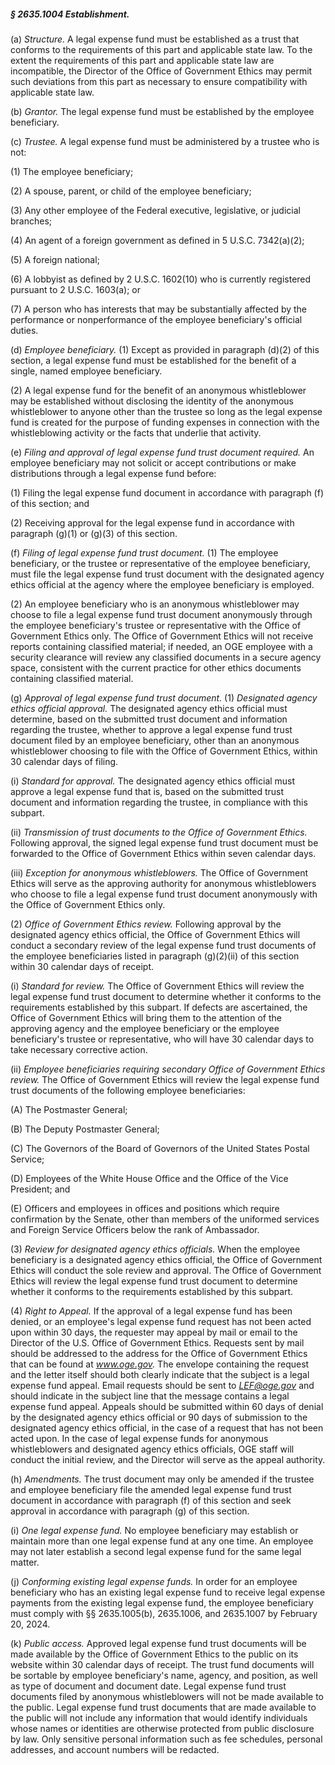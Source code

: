 ##### § 2635.1004 Establishment. #####

(a) *Structure.* A legal expense fund must be established as a trust that conforms to the requirements of this part and applicable state law. To the extent the requirements of this part and applicable state law are incompatible, the Director of the Office of Government Ethics may permit such deviations from this part as necessary to ensure compatibility with applicable state law.

(b) *Grantor.* The legal expense fund must be established by the employee beneficiary.

(c) *Trustee.* A legal expense fund must be administered by a trustee who is not:

(1) The employee beneficiary;

(2) A spouse, parent, or child of the employee beneficiary;

(3) Any other employee of the Federal executive, legislative, or judicial branches;

(4) An agent of a foreign government as defined in 5 U.S.C. 7342(a)(2);

(5) A foreign national;

(6) A lobbyist as defined by 2 U.S.C. 1602(10) who is currently registered pursuant to 2 U.S.C. 1603(a); or

(7) A person who has interests that may be substantially affected by the performance or nonperformance of the employee beneficiary's official duties.

(d) *Employee beneficiary.* (1) Except as provided in paragraph (d)(2) of this section, a legal expense fund must be established for the benefit of a single, named employee beneficiary.

(2) A legal expense fund for the benefit of an anonymous whistleblower may be established without disclosing the identity of the anonymous whistleblower to anyone other than the trustee so long as the legal expense fund is created for the purpose of funding expenses in connection with the whistleblowing activity or the facts that underlie that activity.

(e) *Filing and approval of legal expense fund trust document required.* An employee beneficiary may not solicit or accept contributions or make distributions through a legal expense fund before:

(1) Filing the legal expense fund document in accordance with paragraph (f) of this section; and

(2) Receiving approval for the legal expense fund in accordance with paragraph (g)(1) or (g)(3) of this section.

(f) *Filing of legal expense fund trust document.* (1) The employee beneficiary, or the trustee or representative of the employee beneficiary, must file the legal expense fund trust document with the designated agency ethics official at the agency where the employee beneficiary is employed.

(2) An employee beneficiary who is an anonymous whistleblower may choose to file a legal expense fund trust document anonymously through the employee beneficiary's trustee or representative with the Office of Government Ethics only. The Office of Government Ethics will not receive reports containing classified material; if needed, an OGE employee with a security clearance will review any classified documents in a secure agency space, consistent with the current practice for other ethics documents containing classified material.

(g) *Approval of legal expense fund trust document.* (1) *Designated agency ethics official approval.* The designated agency ethics official must determine, based on the submitted trust document and information regarding the trustee, whether to approve a legal expense fund trust document filed by an employee beneficiary, other than an anonymous whistleblower choosing to file with the Office of Government Ethics, within 30 calendar days of filing.

(i) *Standard for approval.* The designated agency ethics official must approve a legal expense fund that is, based on the submitted trust document and information regarding the trustee, in compliance with this subpart.

(ii) *Transmission of trust documents to the Office of Government Ethics.* Following approval, the signed legal expense fund trust document must be forwarded to the Office of Government Ethics within seven calendar days.

(iii) *Exception for anonymous whistleblowers.* The Office of Government Ethics will serve as the approving authority for anonymous whistleblowers who choose to file a legal expense fund trust document anonymously with the Office of Government Ethics only.

(2) *Office of Government Ethics review.* Following approval by the designated agency ethics official, the Office of Government Ethics will conduct a secondary review of the legal expense fund trust documents of the employee beneficiaries listed in paragraph (g)(2)(ii) of this section within 30 calendar days of receipt.

(i) *Standard for review.* The Office of Government Ethics will review the legal expense fund trust document to determine whether it conforms to the requirements established by this subpart. If defects are ascertained, the Office of Government Ethics will bring them to the attention of the approving agency and the employee beneficiary or the employee beneficiary's trustee or representative, who will have 30 calendar days to take necessary corrective action.

(ii) *Employee beneficiaries requiring secondary Office of Government Ethics review.* The Office of Government Ethics will review the legal expense fund trust documents of the following employee beneficiaries:

(A) The Postmaster General;

(B) The Deputy Postmaster General;

(C) The Governors of the Board of Governors of the United States Postal Service;

(D) Employees of the White House Office and the Office of the Vice President; and

(E) Officers and employees in offices and positions which require confirmation by the Senate, other than members of the uniformed services and Foreign Service Officers below the rank of Ambassador.

(3) *Review for designated agency ethics officials.* When the employee beneficiary is a designated agency ethics official, the Office of Government Ethics will conduct the sole review and approval. The Office of Government Ethics will review the legal expense fund trust document to determine whether it conforms to the requirements established by this subpart.

(4) *Right to Appeal.* If the approval of a legal expense fund has been denied, or an employee's legal expense fund request has not been acted upon within 30 days, the requester may appeal by mail or email to the Director of the U.S. Office of Government Ethics. Requests sent by mail should be addressed to the address for the Office of Government Ethics that can be found at *www.oge.gov.* The envelope containing the request and the letter itself should both clearly indicate that the subject is a legal expense fund appeal. Email requests should be sent to *LEF@oge.gov* and should indicate in the subject line that the message contains a legal expense fund appeal. Appeals should be submitted within 60 days of denial by the designated agency ethics official or 90 days of submission to the designated agency ethics official, in the case of a request that has not been acted upon. In the case of legal expense funds for anonymous whistleblowers and designated agency ethics officials, OGE staff will conduct the initial review, and the Director will serve as the appeal authority.

(h) *Amendments.* The trust document may only be amended if the trustee and employee beneficiary file the amended legal expense fund trust document in accordance with paragraph (f) of this section and seek approval in accordance with paragraph (g) of this section.

(i) *One legal expense fund.* No employee beneficiary may establish or maintain more than one legal expense fund at any one time. An employee may not later establish a second legal expense fund for the same legal matter.

(j) *Conforming existing legal expense funds.* In order for an employee beneficiary who has an existing legal expense fund to receive legal expense payments from the existing legal expense fund, the employee beneficiary must comply with §§ 2635.1005(b), 2635.1006, and 2635.1007 by February 20, 2024.

(k) *Public access.* Approved legal expense fund trust documents will be made available by the Office of Government Ethics to the public on its website within 30 calendar days of receipt. The trust fund documents will be sortable by employee beneficiary's name, agency, and position, as well as type of document and document date. Legal expense fund trust documents filed by anonymous whistleblowers will not be made available to the public. Legal expense fund trust documents that are made available to the public will not include any information that would identify individuals whose names or identities are otherwise protected from public disclosure by law. Only sensitive personal information such as fee schedules, personal addresses, and account numbers will be redacted.